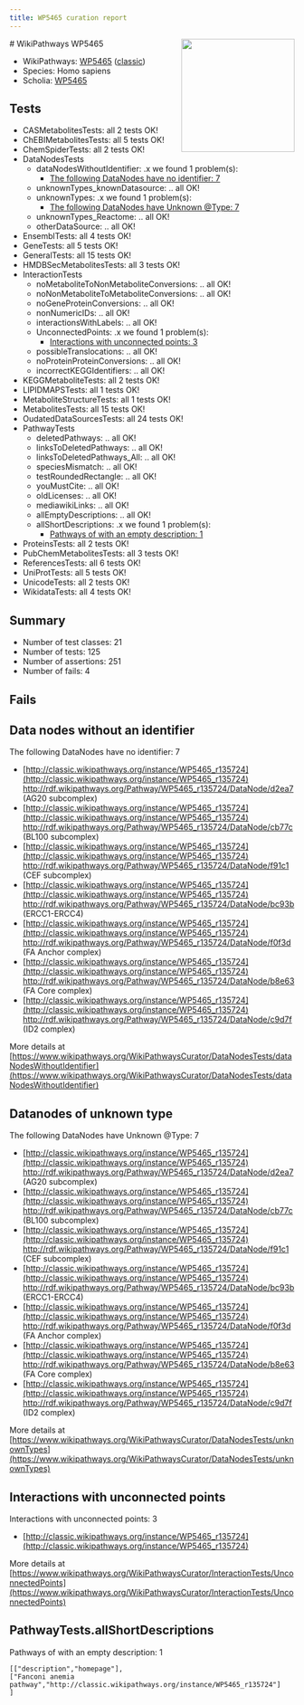 ```yaml
---
title: WP5465 curation report
---
```


<img style="float: right; width: 200px" src="https://upload.wikimedia.org/wikipedia/commons/thumb/8/83/Wplogo_with_text_500.png/640px-Wplogo_with_text_500.png" />
# WikiPathways WP5465

* WikiPathways: [WP5465](https://wikipathways.org/pathways/WP5465) ([classic](https://classic.wikipathways.org/instance/WP5465))
* Species: Homo sapiens
* Scholia: [WP5465](https://scholia.toolforge.org/wikipathways/WP5465)
## Tests
* CASMetabolitesTests: all 2 tests OK!
* ChEBIMetabolitesTests: all 5 tests OK!
* ChemSpiderTests: all 2 tests OK!
* DataNodesTests
    * dataNodesWithoutIdentifier: .x we found 1 problem(s):
        * [The following DataNodes have no identifier: 7](#d2d32fa6)
    * unknownTypes_knownDatasource: .. all OK!
    * unknownTypes: .x we found 1 problem(s):
        * [The following DataNodes have Unknown @Type: 7](#839973e5)
    * unknownTypes_Reactome: .. all OK!
    * otherDataSource: .. all OK!
* EnsemblTests: all 4 tests OK!
* GeneTests: all 5 tests OK!
* GeneralTests: all 15 tests OK!
* HMDBSecMetabolitesTests: all 3 tests OK!
* InteractionTests
    * noMetaboliteToNonMetaboliteConversions: .. all OK!
    * noNonMetaboliteToMetaboliteConversions: .. all OK!
    * noGeneProteinConversions: .. all OK!
    * nonNumericIDs: .. all OK!
    * interactionsWithLabels: .. all OK!
    * UnconnectedPoints: .x we found 1 problem(s):
        * [Interactions with unconnected points: 3](#35a61adb)
    * possibleTranslocations: .. all OK!
    * noProteinProteinConversions: .. all OK!
    * incorrectKEGGIdentifiers: .. all OK!
* KEGGMetaboliteTests: all 2 tests OK!
* LIPIDMAPSTests: all 1 tests OK!
* MetaboliteStructureTests: all 1 tests OK!
* MetabolitesTests: all 15 tests OK!
* OudatedDataSourcesTests: all 24 tests OK!
* PathwayTests
    * deletedPathways: .. all OK!
    * linksToDeletedPathways: .. all OK!
    * linksToDeletedPathways_All: .. all OK!
    * speciesMismatch: .. all OK!
    * testRoundedRectangle: .. all OK!
    * youMustCite: .. all OK!
    * oldLicenses: .. all OK!
    * mediawikiLinks: .. all OK!
    * allEmptyDescriptions: .. all OK!
    * allShortDescriptions: .x we found 1 problem(s):
        * [Pathways of with an empty description: 1](#61e25f16)
* ProteinsTests: all 2 tests OK!
* PubChemMetabolitesTests: all 3 tests OK!
* ReferencesTests: all 6 tests OK!
* UniProtTests: all 5 tests OK!
* UnicodeTests: all 2 tests OK!
* WikidataTests: all 4 tests OK!


## Summary

* Number of test classes: 21
* Number of tests: 125
* Number of assertions: 251
* Number of fails: 4

## Fails

<a name="d2d32fa6" />

## Data nodes without an identifier

The following DataNodes have no identifier: 7

* [http://classic.wikipathways.org/instance/WP5465_r135724](http://classic.wikipathways.org/instance/WP5465_r135724) http://rdf.wikipathways.org/Pathway/WP5465_r135724/DataNode/d2ea7 (AG20 subcomplex)
* [http://classic.wikipathways.org/instance/WP5465_r135724](http://classic.wikipathways.org/instance/WP5465_r135724) http://rdf.wikipathways.org/Pathway/WP5465_r135724/DataNode/cb77c (BL100 subcomplex)
* [http://classic.wikipathways.org/instance/WP5465_r135724](http://classic.wikipathways.org/instance/WP5465_r135724) http://rdf.wikipathways.org/Pathway/WP5465_r135724/DataNode/f91c1 (CEF subcomplex)
* [http://classic.wikipathways.org/instance/WP5465_r135724](http://classic.wikipathways.org/instance/WP5465_r135724) http://rdf.wikipathways.org/Pathway/WP5465_r135724/DataNode/bc93b (ERCC1-ERCC4)
* [http://classic.wikipathways.org/instance/WP5465_r135724](http://classic.wikipathways.org/instance/WP5465_r135724) http://rdf.wikipathways.org/Pathway/WP5465_r135724/DataNode/f0f3d (FA Anchor complex)
* [http://classic.wikipathways.org/instance/WP5465_r135724](http://classic.wikipathways.org/instance/WP5465_r135724) http://rdf.wikipathways.org/Pathway/WP5465_r135724/DataNode/b8e63 (FA Core complex)
* [http://classic.wikipathways.org/instance/WP5465_r135724](http://classic.wikipathways.org/instance/WP5465_r135724) http://rdf.wikipathways.org/Pathway/WP5465_r135724/DataNode/c9d7f (ID2 complex)


More details at [https://www.wikipathways.org/WikiPathwaysCurator/DataNodesTests/dataNodesWithoutIdentifier](https://www.wikipathways.org/WikiPathwaysCurator/DataNodesTests/dataNodesWithoutIdentifier)

<a name="839973e5" />

## Datanodes of unknown type

The following DataNodes have Unknown @Type: 7

* [http://classic.wikipathways.org/instance/WP5465_r135724](http://classic.wikipathways.org/instance/WP5465_r135724) http://rdf.wikipathways.org/Pathway/WP5465_r135724/DataNode/d2ea7 (AG20 subcomplex)
* [http://classic.wikipathways.org/instance/WP5465_r135724](http://classic.wikipathways.org/instance/WP5465_r135724) http://rdf.wikipathways.org/Pathway/WP5465_r135724/DataNode/cb77c (BL100 subcomplex)
* [http://classic.wikipathways.org/instance/WP5465_r135724](http://classic.wikipathways.org/instance/WP5465_r135724) http://rdf.wikipathways.org/Pathway/WP5465_r135724/DataNode/f91c1 (CEF subcomplex)
* [http://classic.wikipathways.org/instance/WP5465_r135724](http://classic.wikipathways.org/instance/WP5465_r135724) http://rdf.wikipathways.org/Pathway/WP5465_r135724/DataNode/bc93b (ERCC1-ERCC4)
* [http://classic.wikipathways.org/instance/WP5465_r135724](http://classic.wikipathways.org/instance/WP5465_r135724) http://rdf.wikipathways.org/Pathway/WP5465_r135724/DataNode/f0f3d (FA Anchor complex)
* [http://classic.wikipathways.org/instance/WP5465_r135724](http://classic.wikipathways.org/instance/WP5465_r135724) http://rdf.wikipathways.org/Pathway/WP5465_r135724/DataNode/b8e63 (FA Core complex)
* [http://classic.wikipathways.org/instance/WP5465_r135724](http://classic.wikipathways.org/instance/WP5465_r135724) http://rdf.wikipathways.org/Pathway/WP5465_r135724/DataNode/c9d7f (ID2 complex)


More details at [https://www.wikipathways.org/WikiPathwaysCurator/DataNodesTests/unknownTypes](https://www.wikipathways.org/WikiPathwaysCurator/DataNodesTests/unknownTypes)

<a name="35a61adb" />

## Interactions with unconnected points

Interactions with unconnected points: 3

* [http://classic.wikipathways.org/instance/WP5465_r135724](http://classic.wikipathways.org/instance/WP5465_r135724)


More details at [https://www.wikipathways.org/WikiPathwaysCurator/InteractionTests/UnconnectedPoints](https://www.wikipathways.org/WikiPathwaysCurator/InteractionTests/UnconnectedPoints)

<a name="61e25f16" />

## PathwayTests.allShortDescriptions

Pathways of with an empty description: 1
```
[["description","homepage"],
["Fanconi anemia pathway","http://classic.wikipathways.org/instance/WP5465_r135724"]
]
```


